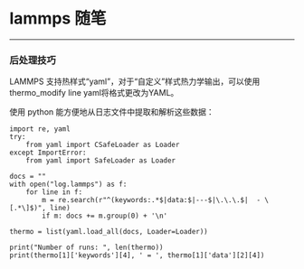 
# lammps 随笔

---

### 后处理技巧


LAMMPS 支持热样式“yaml”，对于“自定义”样式热力学输出，可以使用thermo_modify line yaml将格式更改为YAML。

使用 python 能方便地从日志文件中提取和解析这些数据：
```
import re, yaml
try:
    from yaml import CSafeLoader as Loader
except ImportError:
    from yaml import SafeLoader as Loader
 
docs = ""
with open("log.lammps") as f:
    for line in f:
        m = re.search(r"^(keywords:.*$|data:$|---$|\.\.\.$|  - \[.*\]$)", line)
        if m: docs += m.group(0) + '\n'
 
thermo = list(yaml.load_all(docs, Loader=Loader))
 
print("Number of runs: ", len(thermo))
print(thermo[1]['keywords'][4], ' = ', thermo[1]['data'][2][4])
```